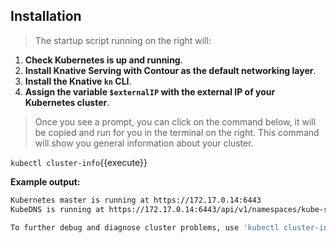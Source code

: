 ## Installation
> The startup script running on the right will:

1. **Check Kubernetes is up and running**.
2. **Install Knative Serving with Contour as the default networking layer**.
3. **Install the Knative `kn` CLI**.
4. **Assign the variable `$externalIP` with the external IP of your Kubernetes cluster**.

> Once you see a prompt, you can click on the command below,
> it will be copied and run for you in the terminal on the right.
> This command will show you general information about your cluster.

`kubectl cluster-info`{{execute}}

**Example output:**

```sh
Kubernetes master is running at https://172.17.0.14:6443
KubeDNS is running at https://172.17.0.14:6443/api/v1/namespaces/kube-system/services/kube-dns:dns/proxy

To further debug and diagnose cluster problems, use 'kubectl cluster-info dump'.
```

